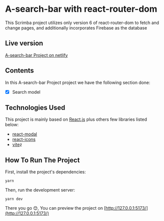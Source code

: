 # A-search-bar with react-router-dom

This Scrimba project utilizes only version 6 of react-router-dom to fetch and change pages, and additionally incorporates Firebase as the database

## Live version

[A-search-bar  Project on netlify](https://a-van.netlify.app/)

## Contents

In this A-search-bar Project project we have the following section done:

- [x] Search model

## Technologies Used

This project is mainly based on [React.js](https://reactjs.org/) plus others few libraries listed below:

- [react-modal](https://www.npmjs.com/package/react-modal)
- [react-icons](https://www.npmjs.com/package/react-icons)
- [vite](https://www.npmjs.com/package/vite)z

## How To Run The Project

First, install the project's dependencies:

```
yarn
```

Then, run the development server:

```
yarn dev
```

There you go 😊, You can preview the project on [http://127.0.0.1:5173/](http://127.0.0.1:5173/)
